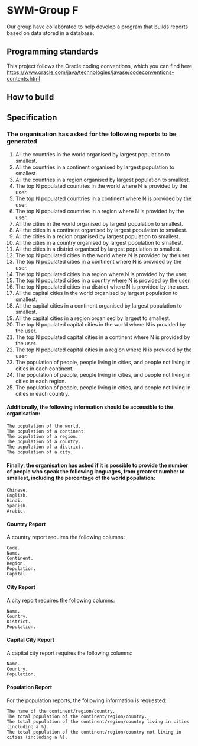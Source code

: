 # SWM-Group F

Our group have collaborated to help develop a program that builds reports based on data stored in a database.

## Programming standards

This project follows the Oracle coding conventions, which you can find here 
https://www.oracle.com/java/technologies/javase/codeconventions-contents.html

## How to build

## Specification

### The organisation has asked for the following reports to be generated 

<ol>
<li>All the countries in the world organised by largest population to smallest. </li>
<li>All the countries in a continent organised by largest population to smallest. </li>
<li>All the countries in a region organised by largest population to smallest.</li>
<li>The top N populated countries in the world where N is provided by the user.</li>
<li>The top N populated countries in a continent where N is provided by the user.</li>
<li>The top N populated countries in a region where N is provided by the user.</li>
<li>All the cities in the world organised by largest population to smallest.</li>
<li>All the cities in a continent organised by largest population to smallest.</li>
<li>All the cities in a region organised by largest population to smallest.</li>
<li>All the cities in a country organised by largest population to smallest.</li>
<li>All the cities in a district organised by largest population to smallest.</li>
<li>The top N populated cities in the world where N is provided by the user.</li>
<li>The top N populated cities in a continent where N is provided by the user.</li>
<li>The top N populated cities in a region where N is provided by the user.</li>
<li>The top N populated cities in a country where N is provided by the user.</li>
<li>The top N populated cities in a district where N is provided by the user.</li>
<li>All the capital cities in the world organised by largest population to smallest.</li>
<li>All the capital cities in a continent organised by largest population to smallest.</li>
<li>All the capital cities in a region organised by largest to smallest.</li>
<li>The top N populated capital cities in the world where N is provided by the user.</li>
<li>The top N populated capital cities in a continent where N is provided by the user.</li>
<li>The top N populated capital cities in a region where N is provided by the user.</li>
<li>The population of people, people living in cities, and people not living in cities in each continent.</li>
<li>The population of people, people living in cities, and people not living in cities in each region.</li>
<li>The population of people, people living in cities, and people not living in cities in each country.</li>
</ol>

#### Additionally, the following information should be accessible to the organisation:

    The population of the world.
    The population of a continent.
    The population of a region.
    The population of a country.
    The population of a district.
    The population of a city.

#### Finally, the organisation has asked if it is possible to provide the number of people who speak the following languages, from greatest number to smallest, including the percentage of the world population:

    Chinese.
    English.
    Hindi.
    Spanish.
    Arabic.

#### Country Report

A country report requires the following columns:

    Code.
    Name.
    Continent.
    Region.
    Population.
    Capital.

#### City Report

A city report requires the following columns:

    Name.
    Country.
    District.
    Population.

#### Capital City Report

A capital city report requires the following columns:

    Name.
    Country.
    Population.

#### Population Report

For the population reports, the following information is requested:

    The name of the continent/region/country.
    The total population of the continent/region/country.
    The total population of the continent/region/country living in cities (including a %).
    The total population of the continent/region/country not living in cities (including a %).

